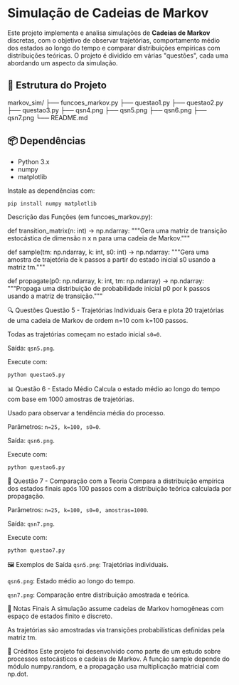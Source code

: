 # Simulação de Cadeias de Markov

Este projeto implementa e analisa simulações de **Cadeias de Markov** discretas, com o objetivo de observar trajetórias, comportamento médio dos estados ao longo do tempo e comparar distribuições empíricas com distribuições teóricas. O projeto é dividido em várias "questões", cada uma abordando um aspecto da simulação.

## 📁 Estrutura do Projeto

markov_sim/
├── funcoes_markov.py
├── questao1.py
├── questao2.py
├── questao3.py
├── qsn4.png
├── qsn5.png
├── qsn6.png
├── qsn7.png
└── README.md

## 📦 Dependências

- Python 3.x
- numpy
- matplotlib

Instale as dependências com:

```bash
pip install numpy matplotlib
```
Descrição das Funções (em funcoes_markov.py):

def transition_matrix(n: int) -> np.ndarray:
    """Gera uma matriz de transição estocástica de dimensão n x n para uma cadeia de Markov."""

def sample(tm: np.ndarray, k: int, s0: int) -> np.ndarray:
    """Gera uma amostra de trajetória de k passos a partir do estado inicial s0 usando a matriz tm."""

def propagate(p0: np.ndarray, k: int, tm: np.ndarray) -> np.ndarray:
    """Propaga uma distribuição de probabilidade inicial p0 por k passos usando a matriz de transição."""

🔍 Questões
Questão 5 - Trajetórias Individuais
Gera e plota 20 trajetórias de uma cadeia de Markov de ordem n=10 com k=100 passos.

Todas as trajetórias começam no estado inicial `s0=0`.

Saída: `qsn5.png`.

Execute com:

```bash
python questao5.py
```

📊 Questão 6 - Estado Médio
Calcula o estado médio ao longo do tempo com base em 1000 amostras de trajetórias.

Usado para observar a tendência média do processo.

Parâmetros: `n=25, k=100, s0=0`.

Saída: `qsn6.png`.

Execute com:

```bash
python questao6.py
```

🧪 Questão 7 - Comparação com a Teoria
Compara a distribuição empírica dos estados finais após 100 passos com a distribuição teórica calculada por propagação.

Parâmetros: `n=25, k=100, s0=0, amostras=1000`.

Saída: `qsn7.png`.

Execute com:

```bash
python questao7.py
```

🖼 Exemplos de Saída
`qsn5.png`: Trajetórias individuais.

`qsn6.png`: Estado médio ao longo do tempo.

`qsn7.png`: Comparação entre distribuição amostrada e teórica.

📌 Notas Finais
A simulação assume cadeias de Markov homogêneas com espaço de estados finito e discreto.

As trajetórias são amostradas via transições probabilísticas definidas pela matriz tm.

🧠 Créditos
Este projeto foi desenvolvido como parte de um estudo sobre processos estocásticos e cadeias de Markov.
A função sample depende do módulo numpy.random, e a propagação usa multiplicação matricial com np.dot.

